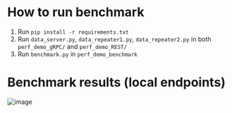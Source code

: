 # How to run benchmark

1. Run `pip install -r requirements.txt`
2. Run `data_server.py`, `data_repeater1.py`, `data_repeater2.py` in both `perf_demo_gRPC/` and `perf_demo_REST/`
3. Run `benchmark.py` in `perf_demo_benchmark`

# Benchmark results (local endpoints)
![image](https://github.com/user-attachments/assets/d2677175-966f-4a5e-a468-6b22717f20c8)
